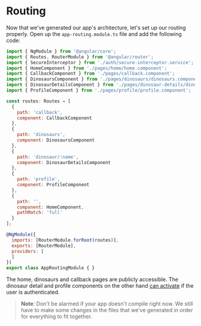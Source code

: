 # Routing

Now that we've generated our app's architecture, let's set up our routing properly. Open up the `app-routing.module.ts` file and add the following code:

```js
import { NgModule } from '@angular/core';
import { Routes, RouterModule } from '@angular/router';
import { SecureInterceptor } from './auth/secure-interceptor.service';
import { HomeComponent } from './pages/home/home.component';
import { CallbackComponent } from './pages/callback.component';
import { DinosaursComponent } from './pages/dinosaurs/dinosaurs.component';
import { DinosaurDetailsComponent } from './pages/dinosaur-details/dinosaur-details.component';
import { ProfileComponent } from './pages/profile/profile.component';

const routes: Routes = [
  {
    path: 'callback',
    component: CallbackComponent
  },
  {
    path: 'dinosaurs',
    component: DinosaursComponent
  },
  {
    path: 'dinosaur/:name',
    component: DinosaurDetailsComponent
  },
  {
    path: 'profile',
    component: ProfileComponent
  },
  {
    path: '',
    component: HomeComponent,
    pathMatch: 'full'
  }
];

@NgModule({
  imports: [RouterModule.forRoot(routes)],
  exports: [RouterModule],
  providers: [
  ]
})
export class AppRoutingModule { }
```

The home, dinosaurs and callback pages are publicly accessible. The dinosaur detail and profile components on the other hand [can activate](https://angular.io/api/router/CanActivate) if the user is authenticated.

> **Note**: Don't be alarmed if your app doesn't compile right now. We still have to make some changes in the files that we've generated in order for everything to fit together.



